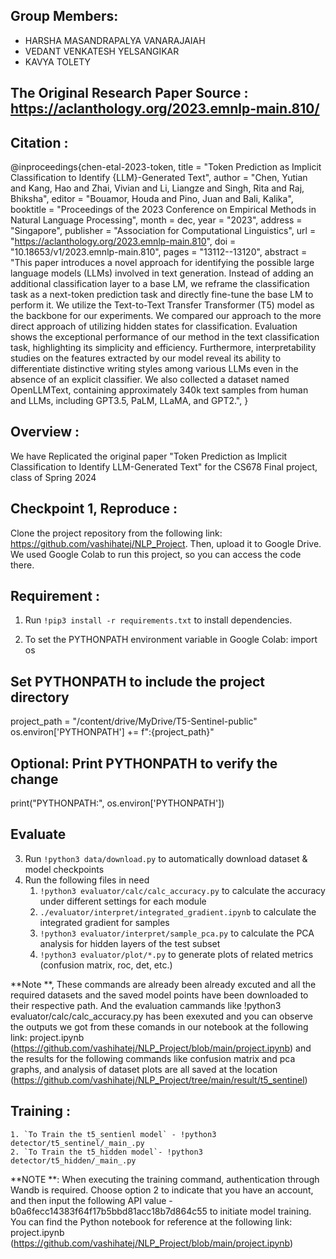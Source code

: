 ## Group Members:

- HARSHA MASANDRAPALYA VANARAJAIAH</hr>
- VEDANT VENKATESH YELSANGIKAR</hr>
- KAVYA TOLETY

## The Original Research Paper Source : https://aclanthology.org/2023.emnlp-main.810/

## Citation :

@inproceedings{chen-etal-2023-token,
title = "Token Prediction as Implicit Classification to Identify {LLM}-Generated Text",
author = "Chen, Yutian and
Kang, Hao and
Zhai, Vivian and
Li, Liangze and
Singh, Rita and
Raj, Bhiksha",
editor = "Bouamor, Houda and
Pino, Juan and
Bali, Kalika",
booktitle = "Proceedings of the 2023 Conference on Empirical Methods in Natural Language Processing",
month = dec,
year = "2023",
address = "Singapore",
publisher = "Association for Computational Linguistics",
url = "https://aclanthology.org/2023.emnlp-main.810",
doi = "10.18653/v1/2023.emnlp-main.810",
pages = "13112--13120",
abstract = "This paper introduces a novel approach for identifying the possible large language models (LLMs) involved in text generation. Instead of adding an additional classification layer to a base LM, we reframe the classification task as a next-token prediction task and directly fine-tune the base LM to perform it. We utilize the Text-to-Text Transfer Transformer (T5) model as the backbone for our experiments. We compared our approach to the more direct approach of utilizing hidden states for classification. Evaluation shows the exceptional performance of our method in the text classification task, highlighting its simplicity and efficiency. Furthermore, interpretability studies on the features extracted by our model reveal its ability to differentiate distinctive writing styles among various LLMs even in the absence of an explicit classifier. We also collected a dataset named OpenLLMText, containing approximately 340k text samples from human and LLMs, including GPT3.5, PaLM, LLaMA, and GPT2.",
}

## Overview :

We have Replicated the original paper "Token Prediction as Implicit Classification to Identify LLM-Generated Text" for the CS678 Final project, class of Spring 2024

## Checkpoint 1, Reproduce :

Clone the project repository from the following link: https://github.com/vashihatej/NLP_Project.
Then, upload it to Google Drive. We used Google Colab to run this project, so you can access the code there.

## Requirement :

1. Run `!pip3 install -r requirements.txt` to install dependencies.

2. To set the PYTHONPATH environment variable in Google Colab:
   import os

## Set PYTHONPATH to include the project directory

project_path = "/content/drive/MyDrive/T5-Sentinel-public"
os.environ['PYTHONPATH'] += f":{project_path}"

## Optional: Print PYTHONPATH to verify the change

print("PYTHONPATH:", os.environ['PYTHONPATH'])

## Evaluate

3. Run `!python3 data/download.py` to automatically download dataset & model checkpoints
4. Run the following files in need
   1. `!python3 evaluator/calc/calc_accuracy.py` to calculate the accuracy under different settings for each module
   2. `./evaluator/interpret/integrated_gradient.ipynb` to calculate the integrated gradient for samples
   3. `!python3 evaluator/interpret/sample_pca.py` to calculate the PCA analysis for hidden layers of the test subset
   4. `!python3 evaluator/plot/*.py` to generate plots of related metrics (confusion matrix, roc, det, etc.)

**Note **, These commands are already been already excuted and all the required datasets and the saved model points have been downloaded to their respective path. And the evaluation cammands like !python3 evaluator/calc/calc_accuracy.py has been exexuted and you can observe the outputs we got from these comands in our notebook at the following link: project.ipynb (https://github.com/vashihatej/NLP_Project/blob/main/project.ipynb) and the results for the following commands like confusion matrix and pca graphs, and analysis of dataset plots are all saved at the location (https://github.com/vashihatej/NLP_Project/tree/main/result/t5_sentinel)


## Training :

    1. `To Train the t5_sentienl model` - !python3 detector/t5_sentinel/_main_.py
    2. `To Train the t5_hidden model`- !python3 detector/t5_hidden/_main_.py

**NOTE **: When executing the training command, authentication through Wandb is required. Choose option 2 to indicate that you have an account, and then input the following API value - b0a6fecc14383f64f17b5bbd81acc18b7d864c55 to initiate model training.
You can find the Python notebook for reference at the following link: project.ipynb (https://github.com/vashihatej/NLP_Project/blob/main/project.ipynb)
